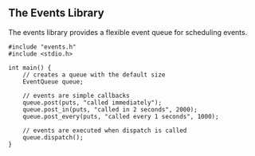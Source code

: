 ## The Events Library ##

The events library provides a flexible event queue for scheduling events.

```
#include "events.h"
#include <stdio.h>

int main() {
    // creates a queue with the default size
    EventQueue queue;

    // events are simple callbacks
    queue.post(puts, "called immediately");
    queue.post_in(puts, "called in 2 seconds", 2000);
    queue.post_every(puts, "called every 1 seconds", 1000);

    // events are executed when dispatch is called
    queue.dispatch();
}
```

